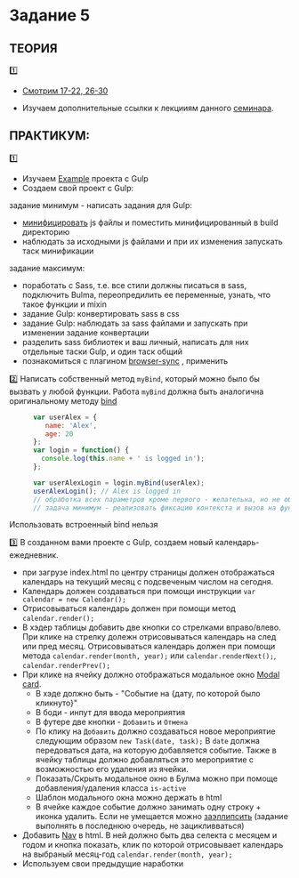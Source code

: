 # Задание 5
## ТЕОРИЯ

:one:

* [Смотрим 17-22, 26-30](https://www.youtube.com/playlist?list=PL363QX7S8MfSxcHzvkNEqMYbOyhLeWwem)

*  Изучаем дополнительные ссылки к лекцииям данного [семинара](https://github.com/LisKorzun/learning-js__from-scratch-to-expert/blob/master/seminar_05/README.md).

## ПРАКТИКУМ:

:one:
* Изучаем [Example](https://github.com/LisKorzun/gulp---base-structure) проекта с Gulp
* Cоздаем свой проект с Gulp: 

задание минимум - написать задания для Gulp:
   * [минифицировать](https://ru.wikipedia.org/wiki/%D0%9C%D0%B8%D0%BD%D0%B8%D1%84%D0%B8%D0%BA%D0%B0%D1%86%D0%B8%D1%8F_(%D0%BF%D1%80%D0%BE%D0%B3%D1%80%D0%B0%D0%BC%D0%BC%D0%B8%D1%80%D0%BE%D0%B2%D0%B0%D0%BD%D0%B8%D0%B5)) js файлы и поместить минифицированный в build директорию
   * наблюдать за исходными js файлами и при их изменения запускать таск минификации
   
задание максимум:
   * поработать с Sass, т.е. все стили должны писаться в sass, подключить Bulma, переопредилить ее переменные, узнать, что такое функции и mixin
   * задание Gulp: конвертировать sass в css
   * задание Gulp: наблюдать за sass файлами и запускать при изменении задание конвертации
   * разделить sass библиотек и ваш личный, написать для них отдельные таски Gulp, и один таск общий
   * познакомиться с плагином [browser-sync](http://modx.ws/browsersync-gulpjs-frontend) , применить

:two: Написать собственный метод `myBind`, который можно было бы вызвать у любой функции.
Работа `myBind` должна быть аналогична оригинальному методу [bind](https://developer.mozilla.org/ru/docs/Web/JavaScript/Reference/Global_Objects/Function/bind)

```javascript
      var userAlex = {
         name: 'Alex',
         age: 20
      };
      var login = function() {
      	console.log(this.name + ' is logged in');
      };

      var userAlexLogin = login.myBind(userAlex);
      userAlexLogin(); // Alex is logged in
      // обработка всех параметров кроме первого - желательна, но не обязательно
      // задача минимум - реализовать фиксацию контекста и вызов на функциях
```

Использовать встроенный bind нельзя

:three: В созданном вами проекте с Gulp, создаем новый календарь-ежедневник.
* при загрузе index.html по центру страницы должен отображаться календарь на текущий месяц с подсвеченым числом на сегодня.
* Календарь должен создаваться при помощи инструкции `var calendar = new Calendar();`
* Отрисовываться календарь должен при помощи метод `calendar.render();`
* В хэдер таблицы добавить две кнопки со стрелками вправо/влево. При клике на стрелку долежн отрисовываться календарь на след или пред месяц.
Отрисовываться календарь должен при помощи метода `calendar.render(month, year);` или `calendar.renderNext();`, `calendar.renderPrev();`
* При клике на ячейку должно отображаться модальное окно [Modal card](http://bulma.io/documentation/components/modal/).
    * В хэде должно быть - "Событие на {дату, по которой было кликнуто}"
    * В боди - инпут для ввода мероприятия
    * В футере две кнопки - `Добавить` и `Отмена`
    * По клику на `Добавить` должно создаваться новое мероприятие следующим образом `new Task(date, task);`
    В `date` должна передоваться дата, на которую добавляется событие.
    Также в ячейку таблицы должно добавляться это мероприятие с возможностью его удаления из ячейки.
    * Показать/Скрыть модальное окно в Булма можно при помоще добавления/удаления класса `is-active`
    * Шаблон модального окна можно держать в html
    * В ячейке каждое событие должно занимать одну строку + иконка удалить. Если не умещается можно [заэллипсить](https://css-tricks.com/snippets/css/truncate-string-with-ellipsis/) (задание выполнять в последнюю очередь, не зацикливваться)
* Добавить [Nav](http://bulma.io/documentation/components/nav/) в html. В ней должно быть два селекта с месяцем и годом и кнопка показать, клик по которой отрисовывает календарь на выбраный месяц-год `calendar.render(month, year);`
* Используем свои предыдущие наработки
